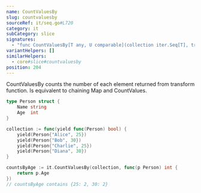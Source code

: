```yaml
---
name: CountValuesBy
slug: countvaluesby
sourceRef: it/seq.go#L720
category: it
subCategory: slice
signatures:
  - "func CountValuesBy[T any, U comparable](collection iter.Seq[T], transform func(item T) U) map[U]int"
variantHelpers: []
similarHelpers:
  - core#slice#countvaluesby
position: 204
---
```


CountValuesBy counts the number of each element returned from transform function.
Is equivalent to chaining Map and CountValues.

```go
type Person struct {
    Name string
    Age  int
}

collection := func(yield func(Person) bool) {
    yield(Person{"Alice", 25})
    yield(Person{"Bob", 30})
    yield(Person{"Charlie", 25})
    yield(Person{"Diana", 30})
}

countsByAge := it.CountValuesBy(collection, func(p Person) int {
    return p.Age
})
// countsByAge contains {25: 2, 30: 2}
```